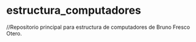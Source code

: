 # estructura_computadores
//Repositorio principal para estructura de computadores de Bruno Fresco Otero.
